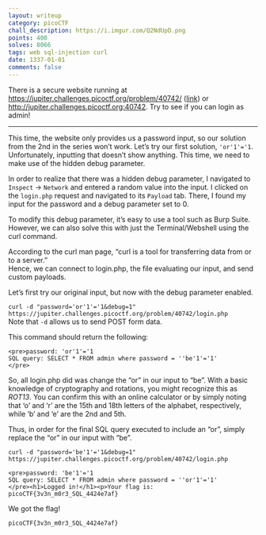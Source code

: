 ```yaml
---
layout: writeup
category: picoCTF
chall_description: https://i.imgur.com/Q2NdUpD.png
points: 400
solves: 8066
tags: web sql-injection curl
date: 1337-01-01
comments: false
---
```


There is a secure website running at https://jupiter.challenges.picoctf.org/problem/40742/ ([link](https://jupiter.challenges.picoctf.org/problem/40742/)) or http://jupiter.challenges.picoctf.org:40742. Try to see if you can login as admin!  

---

This time, the website only provides us a password input, so our solution from the 2nd in the series won’t work. Let’s try our first solution, `'or'1'='1`.
Unfortunately, inputting that doesn’t show anything. This time, we need to make use of the hidden debug parameter.  

In order to realize that there was a hidden debug parameter, I navigated to `Inspect` → `Network` and entered a random value into the input. I clicked on the `login.php` request and navigated to its `Payload` tab. There, I found my input for the password and a debug parameter set to 0.  

To modify this debug parameter, it’s easy to use a tool such as Burp Suite. However, we can also solve this with just the Terminal/Webshell using the curl command.  

According to the curl man page, “curl is  a tool for transferring data from or to a server.”  
Hence, we can connect to login.php, the file evaluating our input, and send custom payloads.  

Let’s first try our original input, but now with the debug parameter enabled.  

`curl -d "password='or'1'='1&debug=1" https://jupiter.challenges.picoctf.org/problem/40742/login.php`  
Note that `-d` allows us to send POST form data.  

This command should return the following:  

    <pre>password: 'or'1'='1
    SQL query: SELECT * FROM admin where password = ''be'1'='1'
    </pre>


So, all login.php did was change the “or” in our input to “be”. With a basic knowledge of cryptography and rotations, you might recognize this as *ROT13*. You can confirm this with an online calculator or by simply noting that ‘o’ and ‘r’ are the 15th and 18th letters of the alphabet, respectively, while ‘b’ and ‘e’ are the 2nd and 5th.  

Thus, in order for the final SQL query executed to include an “or”, simply replace the “or” in our input with “be”.  

`curl -d "password='be'1'='1&debug=1" https://jupiter.challenges.picoctf.org/problem/40742/login.php`

    <pre>password: 'be'1'='1
    SQL query: SELECT * FROM admin where password = ''or'1'='1'
    </pre><h1>Logged in!</h1><p>Your flag is: picoCTF{3v3n_m0r3_SQL_4424e7af}

We got the flag!  

    picoCTF{3v3n_m0r3_SQL_4424e7af}

